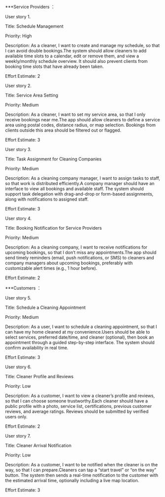 ***Service Providers ：

User story 1. 

Title: Schedule Management

Priority: High

Description:
As a cleaner, I want to create and manage my schedule, so that I can avoid double bookings.The system should allow cleaners to add available time slots to a calendar, edit or remove them, and view a weekly/monthly schedule overview. It should also prevent clients from booking time slots that have already been taken.

Effort Estimate: 2


User story 2. 

Title: Service Area Setting

Priority: Medium

Description:
As a cleaner, I want to set my service area, so that I only receive bookings near me.The app should allow cleaners to define a service area using postal codes, distance radius, or map selection. Bookings from clients outside this area should be filtered out or flagged.

Effort Estimate: 3


User story 3. 

Title: Task Assignment for Cleaning Companies

Priority: Medium

Description:
As a cleaning company manager, I want to assign tasks to staff, so that work is distributed efficiently.A company manager should have an interface to view all bookings and available staff. The system should support task delegation with drag-and-drop or form-based assignments, along with notifications to assigned staff.

Effort Estimate: 3


User story 4.

Title: Booking Notification for Service Providers

Priority: Medium

Description:
As a cleaning company, I want to receive notifications for upcoming bookings, so that I don’t miss any appointments.The app should send timely reminders (email, push notifications, or SMS) to cleaners and company managers about upcoming bookings, preferably with customizable alert times (e.g., 1 hour before).

Effort Estimate: 2



***Customers ：


User story 5. 

Title: Schedule a Cleaning Appointment

Priority: Medium

Description:
As a user, I want to schedule a cleaning appointment, so that I can have my home cleaned at my convenience.Users should be able to select services, preferred date/time, and cleaner (optional), then book an appointment through a guided step-by-step interface. The system should confirm availability in real time.

Effort Estimate: 3


User story 6.

Title: Cleaner Profile and Reviews

Priority: Low

Description:
As a customer, I want to view a cleaner’s profile and reviews, so that I can choose someone trustworthy.Each cleaner should have a public profile with a photo, service list, certifications, previous customer reviews, and average ratings. Reviews should be submitted by verified users only.

Effort Estimate: 2

User story 7.

Title: Cleaner Arrival Notification

Priority: Low

Description:
As a customer, I want to be notified when the cleaner is on the way, so that I can prepare.Cleaners can tap a “start travel” or “on the way” button. The system then sends a real-time notification to the customer with the estimated arrival time, optionally including a live map location.

Effort Estimate: 3
